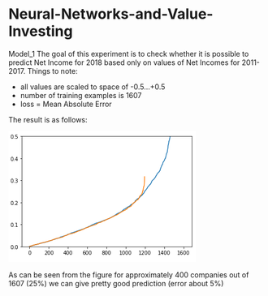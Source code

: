 # Neural-Networks-and-Value-Investing

Model_1
The goal of this experiment is to check whether it is possible to predict Net Income for 2018 based only on values of Net Incomes for 2011-2017.
Things to note:
- all values are scaled to space of -0.5...+0.5
- number of training examples is 1607
- loss = Mean Absolute Error

The result is as follows:

![Fig.1](https://github.com/sergey0222/Neural-Networks-and-Value-Investing/blob/master/fig/model_1_figure.png)

As can be seen from the figure for approximately 400 companies out of 1607 (25%) we can give pretty good prediction (error about 5%)

